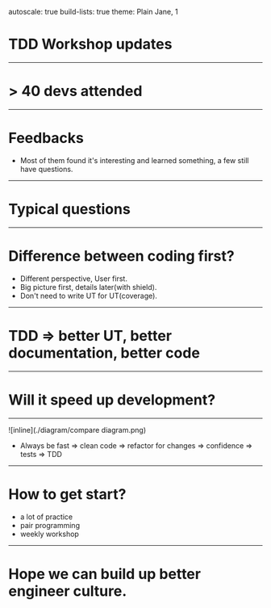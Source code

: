 autoscale: true
build-lists: true
theme: Plain Jane, 1

# TDD Workshop updates

---

# > 40 devs attended

---

# Feedbacks

* Most of them found it's interesting and learned something, a few still have questions.

---

# Typical questions

---

# Difference between coding first?

* Different perspective, User first.
* Big picture first, details later(with shield).
* Don't need to write UT for UT(coverage).

---

# TDD => better UT, better documentation, better code

---

# Will it speed up development?

---

![inline](./diagram/compare diagram.png)

* Always be fast => clean code => refactor for changes => confidence => tests => TDD

---

# How to get start?

* a lot of practice
* pair programming
* weekly workshop

---

# Hope we can build up better engineer culture.
